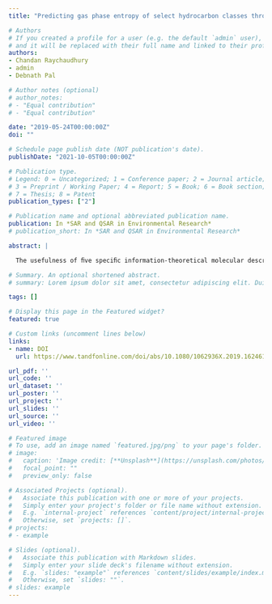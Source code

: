 ```yaml
---
title: "Predicting gas phase entropy of select hydrocarbon classes through specific information-theoretical molecular descriptors"

# Authors
# If you created a profile for a user (e.g. the default `admin` user), write the username (folder name) here 
# and it will be replaced with their full name and linked to their profile.
authors:
- Chandan Raychaudhury
- admin
- Debnath Pal

# Author notes (optional)
# author_notes:
# - "Equal contribution"
# - "Equal contribution"

date: "2019-05-24T00:00:00Z"
doi: ""

# Schedule page publish date (NOT publication's date).
publishDate: "2021-10-05T00:00:00Z"

# Publication type.
# Legend: 0 = Uncategorized; 1 = Conference paper; 2 = Journal article;
# 3 = Preprint / Working Paper; 4 = Report; 5 = Book; 6 = Book section;
# 7 = Thesis; 8 = Patent
publication_types: ["2"]

# Publication name and optional abbreviated publication name.
publication: In *SAR and QSAR in Environmental Research*
# publication_short: In *SAR and QSAR in Environmental Research*

abstract: |

  The usefulness of ﬁve speciﬁc information-theoretical molecular descriptors was investigated for predicting the gas phase entropy of selected classes of acyclic and cyclic compounds. Among them, total information on atomic number (TI<sup>Z</sup>), graph vertex complexity (H<sup>V</sup>) and total information on bonds (TIB<sup>AT</sup>), considered together showed the best correlation along with a low standard deviation (r<sup>2</sup> = 0.97, s = 21.14) with gas phase entropy values of 130 compounds. The multiple regression equation treating these three indices as independent variables was statistically highly signiﬁcant which was evident from the F-statistics. In particular, very small difference between r<sup>2</sup> and r<sup>2</sup>-pred values indicates that the regression model is not overﬁtted and is, therefore, suitable for prediction purposes. When truly used as a training set to predict (from regression equation) 40 additional compounds we get a very high correlation (r<sup>2</sup> = 0.975), which remains almost identical (r<sup>2</sup> = 0.97) for the combined data set of 170 compounds. The three indices appear to be useful descriptors producing correlation that remains stable with the change in the size of the data set. Also, the information-theoretical measures appear to capture an additive-cum-constitutive nature of gas phase entropy yielding an acceptable statistical ﬁt.

# Summary. An optional shortened abstract.
# summary: Lorem ipsum dolor sit amet, consectetur adipiscing elit. Duis posuere tellus ac convallis placerat. Proin tincidunt magna sed ex sollicitudin condimentum.

tags: []

# Display this page in the Featured widget?
featured: true

# Custom links (uncomment lines below)
links:
- name: DOI
  url: https://www.tandfonline.com/doi/abs/10.1080/1062936X.2019.1624613

url_pdf: ''
url_code: ''
url_dataset: ''
url_poster: ''
url_project: ''
url_slides: ''
url_source: ''
url_video: ''

# Featured image
# To use, add an image named `featured.jpg/png` to your page's folder. 
# image:
#   caption: 'Image credit: [**Unsplash**](https://unsplash.com/photos/pLCdAaMFLTE)'
#   focal_point: ""
#   preview_only: false

# Associated Projects (optional).
#   Associate this publication with one or more of your projects.
#   Simply enter your project's folder or file name without extension.
#   E.g. `internal-project` references `content/project/internal-project/index.md`.
#   Otherwise, set `projects: []`.
# projects:
# - example

# Slides (optional).
#   Associate this publication with Markdown slides.
#   Simply enter your slide deck's filename without extension.
#   E.g. `slides: "example"` references `content/slides/example/index.md`.
#   Otherwise, set `slides: ""`.
# slides: example
---
```


<!-- {{% callout note %}}
Click the *Cite* button above to demo the feature to enable visitors to import publication metadata into their reference management software.
{{% /callout %}}

{{% callout note %}}
Create your slides in Markdown - click the *Slides* button to check out the example.
{{% /callout %}}

Supplementary notes can be added here, including [code, math, and images](https://wowchemy.com/docs/writing-markdown-latex/). -->
